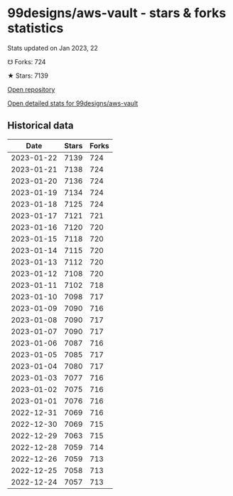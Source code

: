 # 99designs/aws-vault - stars & forks statistics

Stats updated on Jan 2023, 22

☋ Forks: 724

★ Stars: 7139

[Open repository](https://github.com/99designs/aws-vault)

[Open detailed stats for 99designs/aws-vault](https://reviewgithub.com/rep/99designs/aws-vault)

## Historical data
| Date | Stars | Forks |
|------|-------|-------|
| 2023-01-22 | 7139 | 724 | 
| 2023-01-21 | 7138 | 724 | 
| 2023-01-20 | 7136 | 724 | 
| 2023-01-19 | 7134 | 724 | 
| 2023-01-18 | 7125 | 724 | 
| 2023-01-17 | 7121 | 721 | 
| 2023-01-16 | 7120 | 720 | 
| 2023-01-15 | 7118 | 720 | 
| 2023-01-14 | 7115 | 720 | 
| 2023-01-13 | 7112 | 720 | 
| 2023-01-12 | 7108 | 720 | 
| 2023-01-11 | 7102 | 718 | 
| 2023-01-10 | 7098 | 717 | 
| 2023-01-09 | 7090 | 716 | 
| 2023-01-08 | 7090 | 717 | 
| 2023-01-07 | 7090 | 717 | 
| 2023-01-06 | 7087 | 716 | 
| 2023-01-05 | 7085 | 717 | 
| 2023-01-04 | 7080 | 717 | 
| 2023-01-03 | 7077 | 716 | 
| 2023-01-02 | 7075 | 716 | 
| 2023-01-01 | 7076 | 716 | 
| 2022-12-31 | 7069 | 716 | 
| 2022-12-30 | 7069 | 715 | 
| 2022-12-29 | 7063 | 715 | 
| 2022-12-28 | 7059 | 714 | 
| 2022-12-26 | 7059 | 713 | 
| 2022-12-25 | 7058 | 713 | 
| 2022-12-24 | 7057 | 713 | 

